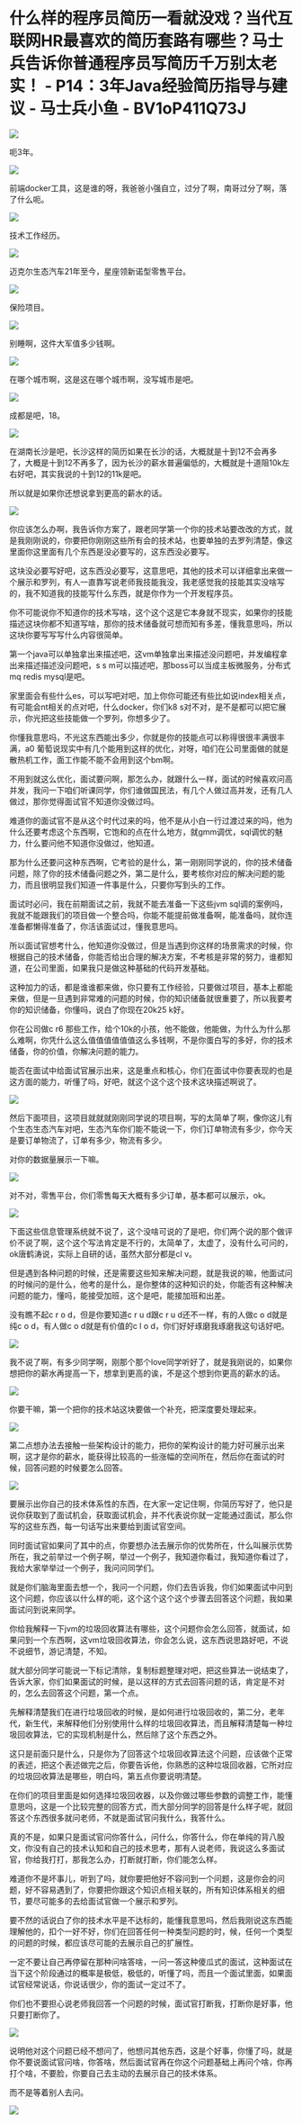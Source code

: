 # 什么样的程序员简历一看就没戏？当代互联网HR最喜欢的简历套路有哪些？马士兵告诉你普通程序员写简历千万别太老实！ - P14：3年Java经验简历指导与建议 - 马士兵小鱼 - BV1oP411Q73J

![](img/d134d16b202805a8f9a8033ded5f05f4_0.png)

呃3年。

![](img/d134d16b202805a8f9a8033ded5f05f4_2.png)

前端docker工具，这是谁的呀，我爸爸小强自立，过分了啊，南哥过分了啊，落了什么呃。

![](img/d134d16b202805a8f9a8033ded5f05f4_4.png)

技术工作经历。

![](img/d134d16b202805a8f9a8033ded5f05f4_6.png)

迈克尔生态汽车21年至今，星座领新诺型零售平台。

![](img/d134d16b202805a8f9a8033ded5f05f4_8.png)

保险项目。

![](img/d134d16b202805a8f9a8033ded5f05f4_10.png)

别睡啊，这件大军值多少钱啊。

![](img/d134d16b202805a8f9a8033ded5f05f4_12.png)

在哪个城市啊，这是这在哪个城市啊，没写城市是吧。

![](img/d134d16b202805a8f9a8033ded5f05f4_14.png)

成都是吧，18。

![](img/d134d16b202805a8f9a8033ded5f05f4_16.png)

在湖南长沙是吧，长沙这样的简历如果在长沙的话，大概就是十到12不会再多了，大概是十到12不再多了，因为长沙的薪水普遍偏低的，大概就是十道阻10k左右好吧，其实我说的十到12的11k是吧。

所以就是如果你还想说拿到更高的薪水的话。

![](img/d134d16b202805a8f9a8033ded5f05f4_18.png)

你应该怎么办啊，我告诉你方案了，跟老同学第一个你的技术站要改改的方式，就是我刚刚说的，你要把你刚刚这些所有会的技术站，也要单独的去罗列清楚，像这里面你这里面有几个东西是没必要写的，这东西没必要写。

这块没必要写好吧，这东西没必要写，这意思吧，其他的技术可以详细拿出来做一个展示和罗列，有人一直靠写说老师我技能我没，我老感觉我的技能其实没啥写的，我不知道我的技能写什么东西，就是你作为一个开发程序员。

你不可能说你不知道你的技术写啥，这个这个这是它本身就不现实，如果你的技能描述这块你都不知道写啥，那你的技术储备就可想而知有多差，懂我意思吗，所以这块你要写写写什么内容很简单。

第一个java可以单独拿出来描述吧，这vm单独拿出来描述没问题吧，并发编程拿出来描述描述没问题吧，s s m可以描述吧，那boss可以当成主板微服务，分布式mq redis mysql是吧。

家里面会有些什么es，可以写吧对吧，加上你你可能还有些比如说index相关点，有可能会nt相关的点对吧，什么docker，你们k8 s对不对，是不是都可以把它展示，你光把这些技能做一个罗列，你想多少了。

你懂我意思吗，不光这东西能出多少，你就是你的技能点可以称得很很丰满很丰满，a0 葡萄说现实中有几个能用到这样的优化，对呀，咱们在公司里面做的就是散热机工作，面工作能不能不会用到这个bm啊。

不用到就这么优化，面试要问啊，那怎么办，就跟什么一样，面试的时候喜欢问高并发，我问一下咱们听课同学，你们谁做国民法，有几个人做过高并发，还有几人做过，那你觉得面试官不知道你没做过吗。

难道你的面试官不是从这个时代过来的吗，他不是从小白一行过渡过来的吗，他为什么还要考虑这个东西啊，它饱和的点在什么地方，就gmm调优，sql调优的魅力，什么要问他不知道你没做过，他知道。

那为什么还要问这种东西啊，它考验的是什么，第一刚刚同学说的，你的技术储备问题，除了你的技术储备问题之外，第二是什么，要考核你对应的解决问题的能力，而且很明显我们知道一件事是什么，只要你写到头的工作。

面试时必问，我在前期面试之前，我就不能去准备一下这些jvm sql调的案例吗，我就不能跟我们的项目做一个整合吗，你能不能提前做准备啊，能准备吗，就你连准备都懒得准备了，你活该面试过，懂我意思吗。

所以面试官想考什么，他知道你没做过，但是当遇到你这样的场景需求的时候，你根据自己的技术储备，你能否给出合理的解决方案，不考核是非常的努力，谁都知道，在公司里面，如果我只是做这种基础的代码开发基础。

这种加力的话，都是谁谁都来做，你只要有工作经验，只要做过项目，基本上都能来做，但是一旦遇到非常难的问题的时候，你的知识储备就很重要了，所以我要考你的知识储备，你懂吗，说白了你现在20k25 k好。

你在公司做c r6 那些工作，给个10k的小孩，他不能做，他能做，为什么为什么那么难啊，你凭什么这么值值值值值值这么多钱啊，不是你蛋白写的多好，你的技术储备，你的价值，你解决问题的能力。

能否在面试中给面试官展示出来，这是重点和核心，你们在面试中你要表现的也是这方面的能力，听懂了吗，好吧，就这个这个这个技术这块描述啊说了。



![](img/d134d16b202805a8f9a8033ded5f05f4_20.png)

然后下面项目，这项目就就就刚刚同学说的项目啊，写的太简单了啊，像你这儿有个生态生态汽车对吧，生态汽车你们能不能说一下，你们订单物流有多少，你今天是要订单物流了，订单有多少，物流有多少。

对你的数据量展示一下嘛。

![](img/d134d16b202805a8f9a8033ded5f05f4_22.png)

对不对，零售平台，你们零售每天大概有多少订单，基本都可以展示，ok。

![](img/d134d16b202805a8f9a8033ded5f05f4_24.png)

下面这些信息管理系统就不说了，这个没啥可说的了是吧，你们两个说的那个做评价不说了啊，这个这个写法肯定是不行的，太简单了，太虚了，没有什么可问的，ok唐鹤涛说，实际上自研的话，虽然大部分都是cl v。

但是遇到各种问题的时候，还是需要这些知来解决问题，就是我说的嘛，他面试问的时候问的是什么，他考的是什么，是你整体的这种知识的处，你能否有这种解决问题的能力，懂吗，能接受加班，这个是吧，能接加班和出差。

没有瞧不起c r o d，但是你要知道c r u d跟c r u d还不一样，有的人做c o d就是纯c o d，有人做c o d就是有价值的c l o d，你们好好琢磨我琢磨我这句话好吧。



![](img/d134d16b202805a8f9a8033ded5f05f4_26.png)

我不说了啊，有多少同学啊，刚那个那个love同学听好了，就是我刚说的，如果你想把你的薪水再提高一下，想拿到更高的诶，不是这个想到你更高的薪水的话。



![](img/d134d16b202805a8f9a8033ded5f05f4_28.png)

你要干嘛，第一个把你的技术站这块要做一个补充，把深度要处理起来。

![](img/d134d16b202805a8f9a8033ded5f05f4_30.png)

第二点想办法去接触一些架构设计的能力，把你的架构设计的能力好可展示出来啊，这才是你的薪水，能获得比较高的一些涨幅的空间所在，然后你在面试的时候，回答问题的时候要怎么回答。



![](img/d134d16b202805a8f9a8033ded5f05f4_32.png)

要展示出你自己的技术体系性的东西，在大家一定记住啊，你简历写好了，他只是说你获取到了面试机会，获取面试机会，并不代表说你就一定能通过面试，那么你写的这些东西，每一句话写出来要给到面试官空间。

同时面试官如果问了其中的点，你要想办法去展示你的优势所在，什么叫展示优势所在，我之前举过一个例子啊，举过一个例子，我知道你看过，我知道你看过了，我给大家举举过一个例子，我问问同学们。

就是你们脑海里面去想一个，我问一个问题，你们去告诉我，你们如果面试中问到这个问题，你应该以什么样的呃，这个这个这个这个步骤去回答这个问题，我如果面试问到说来同学。

你给我解释一下jvm的垃圾回收算法有哪些，这个问题你会怎么回答，就面试，如果问到一个东西啊，这vm垃圾回收算法，你会怎么说，这东西说思路好吧，不说不说细节，游记清楚，不知。

就大部分同学可能说一下标记清除，复制标题整理对吧，把这些算法一说结束了，告诉大家，你们如果面试的时候，是以这样的方式去回答问题的话，肯定是不对的，怎么去回答这个问题，第一个点。

先解释清楚我们在进行垃圾回收的时候，是如何进行垃圾回收的，第二分，老年代，新生代，来解释他们分别使用什么样的垃圾回收算法，而且解释清楚每一种垃圾回收算法，它的实现机制是什么，然后除了这个东西之外。

这只是前面只是什么，只是你为了回答这个垃圾回收算法这个问题，应该做个正常的表述，把这个表述做完之后，你要告诉他，你熟悉的这种垃圾回收器，它所对应的垃圾回收算法是哪些，明白吗，第五点你要说明清楚。

在你们的项目里面是如何选择垃圾回收器，以及你做过哪些参数的调整工作，能懂意思吗，这是一个比较完整的回答方式，而大部分同学的回答是什么样子呢，就回答这个东西很多就问老师，不就是面试官问我什么，我答什么。

真的不是，如果只是面试官问你答什么，问什么，你答什么，你在单纯的背八股文，你没有自己的技术认知和自己的技术思考，那有人说老师，我说这么多面试官，你给我打打，那我怎么办，打断就打断，你们能怎么样。

难道你不是坏事儿，听到了吗，就你要把他好不容问到一个问题，这是你会的问题，好不容易遇到了，你要把你跟这个知识点相关联的，所有知识体系相关的细节，要尽可能多的去给面试官做一个展示和罗列。

要不然的话说白了你的技术水平是不达标的，能懂我意思吗，然后我刚说这东西能理解他的，扣个一好不好，你们在回答任何一种类型问题的时，候，任何一个类型的问题的时候，都应该尽可能的去展示自己的扩展性。

一定不要让自己再停留在那种问啥答啥，一问一答这种傻瓜式的面试，这种面试在当下这个阶段通过的概率是极低，极低的，听懂了吗，而且一个面试里面，如果面试官经常说话，你说话很少，你的面试一定过不了。

你们也不要担心说老师我回答一个问题的时候，面试官打断我，打断你是好事，他只要打断你了。

![](img/d134d16b202805a8f9a8033ded5f05f4_34.png)

说明他对这个问题已经不想问了，他想问其他东西，这是个好事，你懂了吗，就是你不要说面试官问啥，你答啥，然后面试官再在你这个问题基础上再问个啥，你再打个啥，不要脸，你要自己去主动的去展示自己的技术体系。

而不是等着别人去问。

![](img/d134d16b202805a8f9a8033ded5f05f4_36.png)